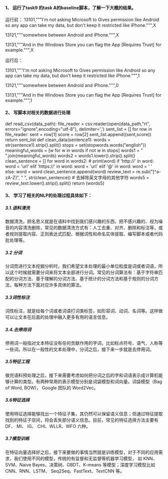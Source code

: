 #### 1、    运行了task9 的task A的baseline脚本，了解一下大概的结果。
运行前：
13101,"""I'm not asking Microsoft to Gives permission like Android so any app can take my data, but don't keep it restricted like iPhone.""",X


13121,"""somewhere between Android and iPhone.""",X


13131,"""And in the Windows Store you can flag the App [Requires Trust] for example.""",X
 
 
 运行后：
 
 
13101,"""I'm not asking Microsoft to Gives permission like Android so any app can take my data, but don't keep it restricted like iPhone.""",1


13121,"""somewhere between Android and iPhone.""",0


13131,"""And in the Windows Store you can flag the App [Requires Trust] for example.""",1
 
#### 2、	写脚本对相关的数据进行处理
def read_csv(data_path):
    file_reader = csv.reader(open(data_path,"rt", errors="ignore",encoding="utf-8"), delimiter=',')
    sent_list = []
    for row in file_reader:
        sent = row[1]
        score = row[2]
        sent_list.append((sent,score))
    return sent_list
def clean_data(sentence1):
    words = str(sentence1).strip().split()
    stops = set(stopwords.words("english"))
    meaningful_words = [w for w in words if not w in stops]
    words1 = " ".join(meaningful_words)
    words2 = words1.lower().strip().split()
    clean_sentence = []
    for word in words2:
        # print(word)
        if 'http://' in word:
            word = 'url'
        elif 'https://' in word:
            word = 'url'
        elif '@' in word:
            word = ' '
        else:
            word = word
        clean_sentence.append(word)
    review_text = re.sub("[^a-zA-Z]", " ", str(clean_sentence))  # 去掉除英文字母的其他字符
    words5 = review_text.lower().strip().split()
    return (words5)
 
#### 3、	学习了相关的NLP的处理过程具体如下：
##### 3.1.语料清洗
数据清洗，顾名思义就是在语料中找到我们感兴趣的东西，把不感兴趣的、视为噪音的内容清洗删除，常见的数据清洗方式有：人工去重、对齐、删除和标注等，或者规则提取内容、正则表达式匹配、根据词性和命名实体提取、编写脚本或者代码批处理等。
##### 3.2 分词
分词而进行文本挖掘分析时，我们希望文本处理的最小单位粒度是词或者词语，所以这个时候就需要分词来将文本全部进行分词。常见的分词算法有：基于字符串匹配的分词方法、基于理解的分词方法、基于统计的分词方法和基于规则的分词方法，每种方法下面对应许多具体的算法。
##### 3.3词性标注
词性标注，就是给每个词或者词语打词类标签，如形容词、动词、名词等。这样做可以让文本在后面的处理中融入更多有用的语言信息。
##### 3.4.去停用词
停用词一般指对文本特征没有任何贡献作用的字词，比如标点符号、语气、人称等一些词。所以在一般性的文本处理中，分词之后，接下来一步就是去停用词。
##### 3.5特征工程
做完语料预处理之后，接下来需要考虑如何把分词之后的字和词语表示成计算机能够计算的类型。有两种常用的表示模型分别是词袋模型和词向量。词袋模型（Bag of Word, BOW)， Google 团队的 Word2Vec。
##### 3.6特征选择
使用特征选择能够找出一个特征子集，其仍然可以保留语义信息；但通过特征提取找到的特征子空间，将会丢失部分语义信息。目前，常见的特征选择方法主要有 DF、 MI、 IG、 CHI、WLLR、WFO 六种。
##### 3.7模型训练
在特征向量选择好之后，接下来要做的事情当然就是训练模型，对于不同的应用需求，我们使用不同的模型，传统的有监督和无监督等机器学习模型， 如 KNN、SVM、Naive Bayes、决策树、GBDT、K-means 等模型；深度学习模型比如 CNN、RNN、LSTM、 Seq2Seq、FastText、TextCNN 等。


